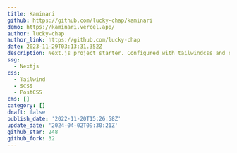 ```yaml
---
title: Kaminari
github: https://github.com/lucky-chap/kaminari
demo: https://kaminari.vercel.app/
author: lucky-chap
author_link: https://github.com/lucky-chap
date: 2023-11-29T03:13:31.352Z
description: Next.js project starter. Configured with tailwindcss and shadcn-ui
ssg:
  - Nextjs
css:
  - Tailwind
  - SCSS
  - PostCSS
cms: []
category: []
draft: false
publish_date: '2022-11-20T15:26:58Z'
update_date: '2024-04-02T09:30:21Z'
github_star: 248
github_fork: 32
---
```

